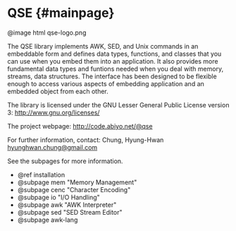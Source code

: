 QSE                                                                  {#mainpage}
================================================================================

@image html qse-logo.png 

The QSE library implements AWK, SED, and Unix commands in an embeddable form 
and defines data types, functions, and classes that you can use when you embed 
them into an application. It also provides more fundamental data types and 
funtions needed when you deal with memory, streams, data structures.
The interface has been designed to be flexible enough to access various 
aspects of embedding application and an embedded object from each other. 

The library is licensed under the GNU Lesser General Public License version 3:
http://www.gnu.org/licenses/

The project webpage: http://code.abiyo.net/@qse

For further information, contact:
Chung, Hyung-Hwan <hyunghwan.chung@gmail.com>

See the subpages for more information.

- @ref installation
- @subpage mem "Memory Management"
- @subpage cenc "Character Encoding"
- @subpage io  "I/O Handling"
- @subpage awk "AWK Interpreter" 
- @subpage sed "SED Stream Editor" 
- @subpage awk-lang

